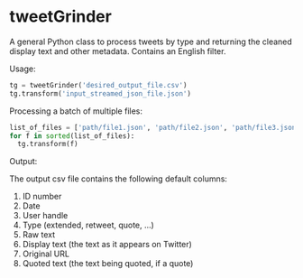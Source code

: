 # tweetGrinder
A general Python class to process tweets by type and returning the cleaned display text and other metadata.  Contains an English filter.

Usage:

```python
tg = tweetGrinder('desired_output_file.csv')
tg.transform('input_streamed_json_file.json')
```

Processing a batch of multiple files:

```python 
list_of_files = ['path/file1.json', 'path/file2.json', 'path/file3.json']
for f in sorted(list_of_files):
  tg.transform(f)
```
Output:

The output csv file contains the following default columns: 
<ol>
<li> ID number </li>
<li> Date </li>
<li> User handle </li>
<li> Type (extended, retweet, quote, ...) </li>
<li> Raw text </li>
<li> Display text (the text as it appears on Twitter) </li>
<li> Original URL </li>
<li> Quoted text (the text being quoted, if a quote) </li>
</ol>
